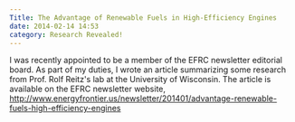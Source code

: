 ```yaml
---
Title: The Advantage of Renewable Fuels in High-Efficiency Engines
date: 2014-02-14 14:53
category: Research Revealed!
---
```


I was recently appointed to be a member of the EFRC newsletter editorial board.
As part of my duties, I wrote an article summarizing some research from Prof.
Rolf Reitz's lab at the University of Wisconsin. The article is available on the
EFRC newsletter website,
<http://www.energyfrontier.us/newsletter/201401/advantage-renewable-fuels-high-efficiency-engines>
